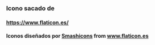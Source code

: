 ### Icono sacado de

#### https://www.flaticon.es/

#### <div>Iconos diseñados por <a href="https://smashicons.com/" title="Smashicons">Smashicons</a> from <a href="https://www.flaticon.es/" title="Flaticon">www.flaticon.es</a></div>